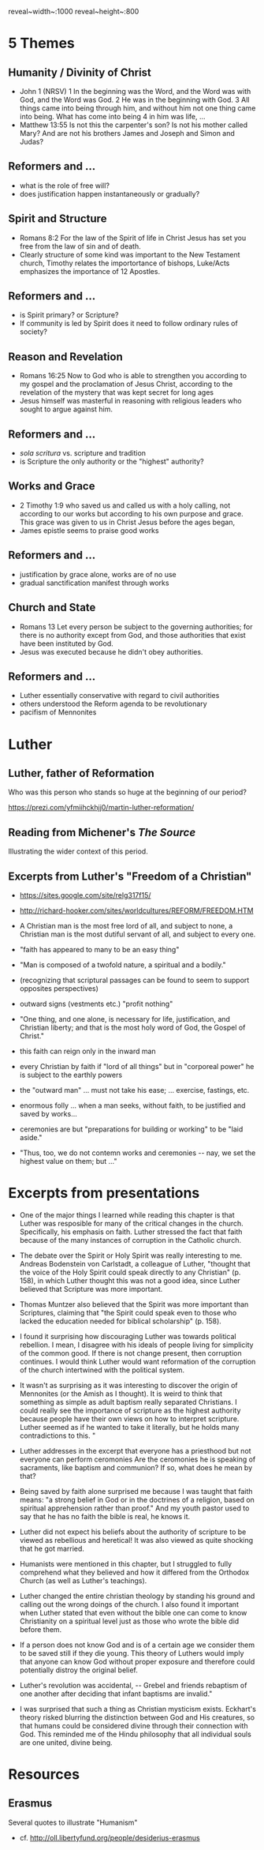 reveal~width~:1000 reveal~height~:800

5 Themes
========

Humanity / Divinity of Christ
-----------------------------

-   John 1 (NRSV) 1 In the beginning was the Word, and the Word was with
    God, and the Word was God. 2 He was in the beginning with God. 3 All
    things came into being through him, and without him not one thing
    came into being. What has come into being 4 in him was life, ...
-   Matthew 13:55 Is not this the carpenter's son? Is not his mother
    called Mary? And are not his brothers James and Joseph and Simon and
    Judas?

Reformers and ...
-----------------

-   what is the role of free will?
-   does justification happen instantaneously or gradually?

Spirit and Structure
--------------------

-   Romans 8:2 For the law of the Spirit of life in Christ Jesus has set
    you free from the law of sin and of death.
-   Clearly structure of some kind was important to the New Testament
    church, Timothy relates the importortance of bishops, Luke/Acts
    emphasizes the importance of 12 Apostles.

Reformers and ...
-----------------

-   is Spirit primary? or Scripture?
-   If community is led by Spirit does it need to follow ordinary rules
    of society?

Reason and Revelation
---------------------

-   Romans 16:25 Now to God who is able to strengthen you according to
    my gospel and the proclamation of Jesus Christ, according to the
    revelation of the mystery that was kept secret for long ages
-   Jesus himself was masterful in reasoning with religious leaders who
    sought to argue against him.

Reformers and ...
-----------------

-   *sola scritura* vs. scripture and tradition
-   is Scripture the only authority or the \"highest\" authority?

Works and Grace
---------------

-   2 Timothy 1:9 who saved us and called us with a holy calling, not
    according to our works but according to his own purpose and grace.
    This grace was given to us in Christ Jesus before the ages began,
-   James epistle seems to praise good works

Reformers and ...
-----------------

-   justification by grace alone, works are of no use
-   gradual sanctification manifest through works

Church and State
----------------

-   Romans 13 Let every person be subject to the governing authorities;
    for there is no authority except from God, and those authorities
    that exist have been instituted by God.
-   Jesus was executed because he didn\'t obey authorities.

Reformers and ...
-----------------

-   Luther essentially conservative with regard to civil authorities
-   others understood the Reform agenda to be revolutionary
-   pacifism of Mennonites

Luther
======

Luther, father of Reformation
-----------------------------

Who was this person who stands so huge at the beginning of our period?

<https://prezi.com/yfmiihckhjj0/martin-luther-reformation/>

Reading from Michener\'s *The Source*
-------------------------------------

Illustrating the wider context of this period.

Excerpts from Luther\'s \"Freedom of a Christian\"
--------------------------------------------------

-   <https://sites.google.com/site/relg317f15/>

-   <http://richard-hooker.com/sites/worldcultures/REFORM/FREEDOM.HTM>

-   A Christian man is the most free lord of all, and subject to none, a
    Christian man is the most dutiful servant of all, and subject to
    every one.
-   \"faith has appeared to many to be an easy thing\"
-   \"Man is composed of a twofold nature, a spiritual and a bodily.\"
-   (recognizing that scriptural passages can be found to seem to
    support opposites perspectives)
-   outward signs (vestments etc.) \"profit nothing\"
-   \"One thing, and one alone, is necessary for life, justification,
    and Christian liberty; and that is the most holy word of God, the
    Gospel of Christ.\"

-   this faith can reign only in the inward man
-   every Christian by faith if \"lord of all things\" but in
    \"corporeal power\" he is subject to the earthly powers
-   the \"outward man\" ... must not take his ease; ... exercise,
    fastings, etc.
-   enormous folly ... when a man seeks, without faith, to be justified
    and saved by works...
-   ceremonies are but \"preparations for building or working\" to be
    \"laid aside.\"
-   \"Thus, too, we do not contemn works and ceremonies -- nay, we set
    the highest value on them; but ...\"

Excerpts from presentations
===========================

-   One of the major things I learned while reading this chapter is that
    Luther was resposible for many of the critical changes in the
    church. Specifically, his emphasis on faith. Luther stressed the
    fact that faith because of the many instances of corruption in the
    Catholic church.

-   The debate over the Spirit or Holy Spirit was really interesting to
    me. Andreas Bodenstein von Carlstadt, a colleague of Luther,
    \"thought that the voice of the Holy Spirit could speak directly to
    any Christian\" (p. 158), in which Luther thought this was not a
    good idea, since Luther believed that Scripture was more important.

-   Thomas Muntzer also believed that the Spirit was more important than
    Scriptures, claiming that \"the Spirit could speak even to those who
    lacked the education needed for biblical scholarship\" (p. 158).

-   I found it surprising how discouraging Luther was towards political
    rebellion. I mean, I disagree with his ideals of people living for
    simplicity of the common good. If there is not change present, then
    corruption continues. I would think Luther would want reformation of
    the corruption of the church intertwined with the political system.

-   It wasn\'t as surprising as it was interesting to discover the
    origin of Mennonites (or the Amish as I thought). It is weird to
    think that something as simple as adult baptism really separated
    Christians. I could really see the importance of scripture as the
    highest authority because people have their own views on how to
    interpret scripture. Luther seemed as if he wanted to take it
    literally, but he holds many contradictions to this. \"

-   Luther addresses in the excerpt that everyone has a priesthood but
    not everyone can perform ceromonies Are the ceromonies he is
    speaking of sacraments, like baptism and communion? If so, what does
    he mean by that?

-   Being saved by faith alone surprised me because I was taught that
    faith means: \"a strong belief in God or in the doctrines of a
    religion, based on spiritual apprehension rather than proof.\" And
    my youth pastor used to say that he has no faith the bible is real,
    he knows it.

-   Luther did not expect his beliefs about the authority of scripture
    to be viewed as rebellious and heretical! It was also viewed as
    quite shocking that he got married.

-   Humanists were mentioned in this chapter, but I struggled to fully
    comprehend what they believed and how it differed from the Orthodox
    Church (as well as Luther\'s teachings).

-   Luther changed the entire christian theology by standing his ground
    and calling out the wrong doings of the church. I also found it
    important when Luther stated that even without the bible one can
    come to know Christianity on a spiritual level just as those who
    wrote the bible did before them.

-   If a person does not know God and is of a certain age we consider
    them to be saved still if they die young. This theory of Luthers
    would imply that anyone can know God without proper exposure and
    therefore could potentially distroy the original belief.

-   Luther\'s revolution was accidental, -- Grebel and friends rebaptism
    of one another after deciding that infant baptisms are invalid.\"

-   I was surprised that such a thing as Christian mysticism exists.
    Eckhart\'s theory risked blurring the distinction between God and
    His creatures, so that humans could be considered divine through
    their connection with God. This reminded me of the Hindu philosophy
    that all individual souls are one united, divine being.

Resources
=========

Erasmus
-------

Several quotes to illustrate \"Humanism\"

-   cf. <http://oll.libertyfund.org/people/desiderius-erasmus>
